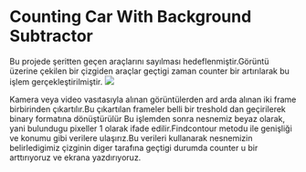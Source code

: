 # Counting Car With Background Subtractor
Bu projede şeritten geçen araçlarını sayılması hedeflenmiştir.Görüntü üzerine çekilen bir çizgiden araçlar geçtigi zaman counter bir artırılarak bu işlem gerçekleştirilmiştir.
<img src='https://github.com/yunusaltuntas/opencv-project/blob/master/counting%20car%20with%20background%20subtractor/working_method.PNG' with='300'>

Kamera veya video vasıtasıyla alınan görüntülerden ard arda alınan iki frame birbirinden çıkartılır.Bu çıkartılan frameler belli bir treshold dan geçirilerek binary formatına dönüştürülür
Bu işlemden sonra nesnemiz beyaz olarak, yani bulundugu pixeller 1 olarak ifade edilir.Findcontour metodu ile genişliği ve konumu gibi verilere ulaşırız.Bu verileri kullanarak nesnemizin belirledigimiz çizginin diger tarafına geçtigi durumda counter u bir arttırıyoruz ve ekrana yazdırıyoruz.
